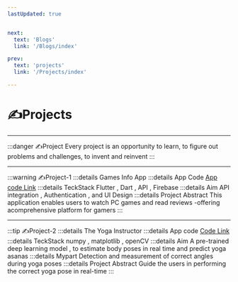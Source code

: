 ```yaml
---
lastUpdated: true   


next:
  text: 'Blogs'
  link: '/Blogs/index'

prev:
  text: 'projects'
  link: '/Projects/index'

---
```


# ✍️Projects
<hr>

:::danger ✍️Project 
Every project is an opportunity to learn, to figure out problems and challenges, to invent and reinvent
:::

<hr>

:::warning ✍️Project-1
:::details Games Info App
:::details App Code
[App code Link](https://github.com/1-Sanchit-1/Appophilia)
:::details TeckStack 
Flutter , Dart , API , Firebase
:::details Aim 
API integration , Authentication , and UI Design
:::details Project Abstract 
This application enables users to watch PC games and read reviews 
-offering acomprehensive platform for gamers
:::

<hr>

:::tip ✍️Project-2
:::details The Yoga Instructor
:::details App code 
[Code Link](https://github.com/1-Sanchit-1/yoga_mentor)
:::details TeckStack 
 numpy , matplotlib , openCV 
:::details Aim 
 A pre-trained deep learning model , to estimate body poses in real time and predict yoga asanas
:::details  Mypart 
Detection and measurement of correct angles during yoga poses
:::details Project Abstract 
 Guide the users in performing the correct yoga pose in real-time
:::

